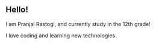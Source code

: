 ## Hello!

I am Pranjal Rastogi, and currently study in the 12th grade!

I love coding and learning new technologies. 

